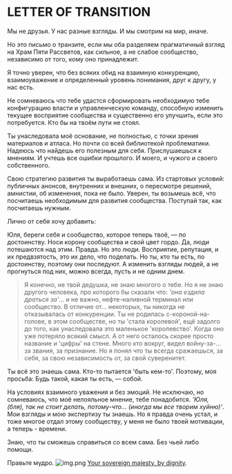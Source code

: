 # LETTER OF TRANSITION

Мы не друзья. У нас разные взгляды. И мы смотрим на мир, иначе. 

Но это письмо о транзите, если мы оба разделяем прагматичный взгляд на Храм Пяти Рассветов, как сильное, а не слабое сообщество, независимо от того, кому оно принадлежит.

Я точно уверен, что без всяких обид на взаимную конкуренцию, взаимоуважение и определенный уровень понимания, друг к другу, у нас есть.

Не сомневаюсь что тебе удастся сформировать необходимую тебе конфигурацию власти и управленческую команду, способную изменить текущее восприятие сообщества и существенно его улучшить, если это потребуется. Кто бы на твоём пути не стоял.

Ты унаследовала моё основание, не полностью, с точки зрения материалов и атласа. Но почти со всей библиотекой проблематики. Надеюсь что найдешь его полезным для себя. Прислушаешься к мнениям. И учтешь все ошибки прошлого. И моего, и чужого и своего собственного.

Свою стратегию развития ты выработаешь сама. Из стартовых условий: публичных анонсов, внутренних и внешних, о пересмотре решений, амнистии, об изменения, пока не было.
Уверен, ты возьмешь всё, что посчитаешь необходимым для развития сообщества. Поступай так, как посчитаешь нужным.

Лично от себя хочу добавить:

Юля, береги себя и сообщество, которое теперь твоё, — по достоинству. Носи корону сообщества и свой цвет гордо. Да, люди потешаются над этим. Правда. 
Но это люди. Восприятие, репутация, и их предвзятость, это их дело, что поделать. Но ты, кто ты есть, по достоинству, поэтому они последуют. А изменить взгляды людей, а не прогнуться под них, можно всегда, пусть и не одним днем.

> Я конечно, не твой дедушка, не знаю многого о тебе. Но я не знаю другого человека, про которого бы сказали что: *'она ездила драться за'*... и не важно, нефте-наливной терминал или сообщество. В отличие от... некоторых, ты никогда не отказывалась от конкуренции. Ты не родилась с-короной-на-голове, в этом сообществе, но ты 'стала королевой', ещё задолго до того, как унаследовала это маленькое 'королевство'. Когда оно уже потеряло всякий смысл. А от него осталось скорее просто название и 'цифры' на стене. Много кто вокруг, видел войну-за-... за звания, за признание. Но я понял что ты всегда сражаешься, за себя, за свою независимость от, за свой суверенитет.

Ты всё это знаешь сама. Кто-то пытается 'быть кем-то'. Поэтому, моя просьба: Будь такой, какая ты есть, — собой.

На условиях взаимного уважения и без эмоций. Не исключаю, но сомневаюсь, что моё нелояльное мнение, тебе понадобится. *'Юля, (бля), так не стоит делать, потому-что... (иногда мы все творим хуйню)'*. Мои взгляды и мою экспертизу ты знаешь. Но я правда очень устал, и тоже многое отдал этому сообществу, у меня не было твоей мотивации, а теперь - времени.

Знаю, что ты сможешь справиться со всем сама. Без чьей либо помощи.

Правьте мудро. 
![img.png](img.png)
[Your sovereign majesty, by dignity](https://fxtwitter.com/schneissy/status/1693646371214041376?s=20).









